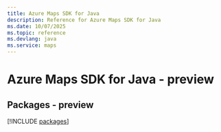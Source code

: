 ```yaml
---
title: Azure Maps SDK for Java
description: Reference for Azure Maps SDK for Java
ms.date: 10/07/2025
ms.topic: reference
ms.devlang: java
ms.service: maps
---
```

# Azure Maps SDK for Java - preview
## Packages - preview
[!INCLUDE [packages](maps-index.md)]